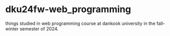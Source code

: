 # dku24fw-web_programming
things studied in web programming course at dankook university in the fall-winter semester of 2024.
